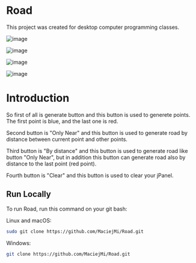 # Road

This project was created for desktop computer programming classes.

![image](https://github.com/MaciejMi/Road/assets/107648916/2338ab8d-c28e-4979-8219-4716417b365b)

![image](https://github.com/MaciejMi/Road/assets/107648916/9837b666-a0a3-4f33-9b4a-99a715bc25dc)

![image](https://github.com/MaciejMi/Road/assets/107648916/9bb77ead-9df4-46e1-b389-0115fa0a2a21)

![image](https://github.com/MaciejMi/Road/assets/107648916/08c1322b-9e60-4054-aa91-5b534b330dc2)


# Introduction

So first of all is generate button and this button is used to generete points. The first point is blue, and the last one is red. 

Second button is "Only Near" and this button is used to generate road by distance between current point and other points. 

Third button is "By distance" and this button is used to generate road like button "Only Near", but in addition this button can generate road also by distance to the last point (red point).

Fourth button is "Clear" and this button is used to clear your jPanel. 

## Run Locally

To run Road, run this command on your git bash:

Linux and macOS:

```bash
sudo git clone https://github.com/MaciejMi/Road.git
```

Windows:

```bash
git clone https://github.com/MaciejMi/Road.git
```

